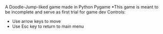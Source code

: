 A Doodle-Jump-liked game made in Python Pygame
*This game is meant to be incomplete and serve as first trial for game dev
Controls:
- Use arrow keys to move
- Use Esc key to return to main menu

